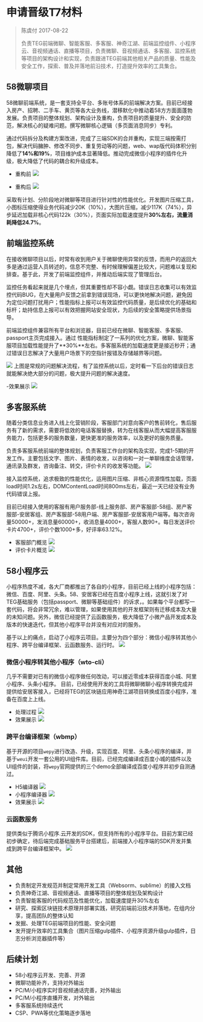 
# 申请晋级T7材料

> 陈虞付 2017-08-22
> 
> 负责TEG前端微聊、智能客服、多客服、神奇江湖、前端监控组件、小程序云、音视频通话、直播等项目，负责微聊、音视频通话、多客服、监控系统等项目的架构设计和实现，负责跟进TEG前端其他相关产品的质量、性能及安全工作，探索、普及并落地前沿技术，打造提升效率的工具集合。

## 58微聊项目
58微聊前端系统，是一套支持全平台、多账号体系的前端解决方案。目前已经接入房产、招聘、二手车、黄页等各大业务线，潜移默化中推动着58方方面面蓬勃发展。负责项目的整体规划、架构设计及重构，负责项目的质量提升、安全的防范，解决核心的疑难问题。撰写微聊核心逻辑（多页面消息同步）专利。

通过代码拆分及构建方案改进，完成了三端SDK的合并重构，实现三端按需打包，解决代码臃肿、修改不同步、重复劳动等的问题，web、wap版代码体积分别降低了**14%**和**19%**，项目维护成本显著降低。推动完成微信小程序的插件化升级，极大降低了代码的耦合和升级成本。

- 重构前
![](https://fulme.github.io/preview/7/im-pre.png)

- 重构后
![](https://fulme.github.io/preview/7/im-after.png)

采取有计划、分阶段地对微聊等项目进行针对性的性能优化。开发图片压缩工具，小图标压缩使得业务代码减少20K（10%），大图片压缩，减少117K（74%），异步延迟加载非核心代码122k（30%），页面实际加载速度提升**30%**左右，流量消耗降低**24.7%**。

## 前端监控系统
在接收微聊项目以后，时常有收到用户关于微聊使用异常的反馈，而用户的返回大多是通过运营人员转述的，信息不完整、有时候理解偏差比较大，问题难以复现和排查。基于此，开发了前端监控组件，并推动后端实现了管理后台。

监控任务看起来就是几个埋点，但其重要性却不容小觑。错误日志收集可以有效监控代码BUG，在大量用户反馈之前拿到错误现场，可以更快地解决问题，避免因为定位问题打扰用户；性能指标上报可以有效监控代码质量，是后续优化的基础和标杆；劫持信息上报可以有效把握网站安全现状，为后续的安全策略提供场景指导。

前端监控组件兼容所有平台和浏览器，目前已经在微聊、智能客服、多客服、passport主页完成接入。通过
性能指标制定了一系列的优化方案，微聊、智能客服项目加载性能提升了**30%**左右。多客服系统的加载速度更是接近秒开；通过错误日志解决了大量用户场景下的空指针报错及存储越界等问题。

![](https://fulme.github.io/preview/7/monitor.png)
上图是常规的问题解决流程，有了监控系统以后，定时看一下后台的错误日志就能解决绝大部分的问题，极大提升问题的解决速度。

-效果展示
![](https://fulme.github.io/preview/7/load.png)

## 多客服系统
随着分类信息业务进入线上化营销阶段，客服部门对意向客户的售前转化，售后服务有了新的需求，需要将低效的电话客服替换，转为在线客服从而大幅提高客服服务能力，包括更多的服务数量，更快更准的服务效率，以及更好的服务质量。

负责多客服系统前端的整体规划，负责客服工作台的架构及实现，完成1-5期的开发工作。主要包括文字、图片、表情的收发，以咨询和一对一单聊维度会话管理，通讯录及群发，咨询备注、转交，评价卡片的收发等功能。
![](https://fulme.github.io/preview/7/service-structure.png)

接入监控系统，追求极致的性能优化，运用图片压缩、非核心资源惰性加载，页面load时间1.2s左右，DOMContentLoad时间800ms左右，最近一天已经没有业务代码错误上报。

目前已经接入使用的客服有用户服务部-线上服务部、房产客服部-58组、房产客服部-安居客组、房产客服部-58用户端、房产客服部-安居客用户端等。每次咨询量50000+，发消息量60000+，收消息量4000+，客服人数90+。每日发送评价卡片4700+，评价个数1000+多，好评率63.12%。
- 客服部门概览
![](https://fulme.github.io/preview/7/kefu.png)
- 评价卡片概览
![](https://fulme.github.io/preview/7/evaluate.png)

## 58小程序云
小程序热度不减，各大厂商都推出了各自的小程序，目前已经上线的小程序包括：微信、百度、阿里、头条。58、安居客已经在百度小程序上线，这就引发了对TEG基础服务（包括passport、微聊等基础组件）的诉求，。如果每个平台都写一套代码，将会非常冗余，难以管理，如果使用其他的开发框架则有迁移成本及大量的未知问题。另外，微信已经提供了云函数服务，极大降低了小微产品开发成本及版本的快速迭代，但其他小程序平台并没有对应对的服务。

基于以上的痛点，启动了小程序云项目。主要分为四个部分：微信小程序转其他小程序、跨平台编译框架、云函数服务、运行时。
![](https://fulme.github.io/preview/7/yun.png)

### 微信小程序转其他小程序（wto-cli）
几乎不需要对已有的微信小程序做任何改动，可以接近零成本获得百度小城、阿里小程序、头条小程序。
目前，已经使用开发的工具将微聊微聊小程序转换完成并提供给安居客接入，已经将TEG的区块链应用神奇江湖项目转换成百度小程序，准备在百度上上线。
- 处理过程
![](https://fulme.github.io/preview/7/wto-cli.png)
- 效果展示
![](https://fulme.github.io/preview/7/wto-mg.png)

### 跨平台编译框架（wbmp）
基于开源的项目`wepy`进行改造、升级，实现百度、阿里、头条小程序的编译，并基于`weui`开发一套公用的UI组件库。目前，已经完成编译成百度小城的插件以及UI组件的封装，将`wepy`官网提供的三个demo全部编译成百度小程序并初步自测通过。
- H5编译器
![](https://fulme.github.io/preview/7/wepy-web-compiler.png)
- 小程序编译器
![](https://fulme.github.io/preview/7/wepe-app-compiler.png)
- 效果展示
![](https://fulme.github.io/preview/7/wbmp-demo.png)

### 云函数服务
提供类似于腾讯小程序.云开发的SDK，但支持所有的小程序平台。目前方案已经初步确定，待后端完成基础服务平台搭建后，前端接入小程序端的SDK开发并集成到跨平台编译框架中。
![](https://fulme.github.io/preview/7/faas.png)

## 其他
- 负责制定开发规范并制定常用开发工具（Websorm、sublime）的接入文档
- 负责神奇江湖、音视频通话、直播等项目的整体规划及架构设计
- 负责智能客服的代码规范及性能优化，加载速度提升30%左右
- 研究、探索区块链技术原理并部署实践，研究前端前沿技术并落地，在组内分享，提高团队的整体认知
- 发掘、处理TEG前端项目的性能、安全问题
- 发开提升效率的工具集合（图片压缩gulp插件、小程序资源升级gulp插件，日志分析浏览器插件等）

## 后续计划
- 58小程序云开发、完善、开源
- 微聊功能补齐，支持对外输出
- PC/M/小程序实时音视频通话完善，对外输出
- PC/M/小程序直播开发，对外输出
- 多客服系统持续迭代
- CSP、PWA等优化策略逐步落地

